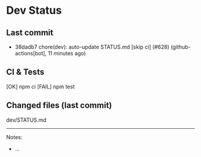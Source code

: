 # Dev Status

## Last commit
- 38dadb7 chore(dev): auto-update STATUS.md [skip ci] (#628) (github-actions[bot], 11 minutes ago)
## CI & Tests
[OK] npm ci
[FAIL] npm test

## Changed files (last commit)
dev/STATUS.md

---
Notes:
- ...
